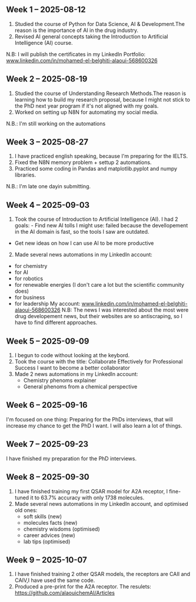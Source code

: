 ## Week 1 – 2025-08-12
1. Studied the course of Python for Data Science, AI & Development.The reason is the importance of AI in the drug industry.  
2. Revised AI general concepts taking the Introduction to Artificial Intelligence (AI) course.

N.B: I will publish the certificates in my LinkedIn Portfolio: www.linkedin.com/in/mohamed-el-belghiti-alaoui-568600326

## Week 2 – 2025-08-19
1. Studied the course of Understanding Research Methods.The reason is learning how to build my research proposal, because I might not stick to the PhD next year program if it's not aligned with my goals.
2. Worked on setting up N8N for automating my social media.

N.B.: I'm still working on the automations
## Week 3 – 2025-08-27
1. I have practiced english speaking, because I'm preparing for the IELTS.
2. Fixed the N8N memory problem + settup 2 automations.
3. Practiced some coding in Pandas and matplotlib.pyplot and numpy libraries.

N.B.: I'm late one dayin submitting.
## Week 4 – 2025-09-03
1. Took the course of Introduction to Artificial Intelligence (AI). I had 2 goals: - Find new AI tolls I might use: failed because the devellopement in the AI domain is fast, so the tools I saw are outdated. 
- Get new ideas on how I can use AI to be more productive
2. Made several news automations in my LinkedIn account:
  - for chemistry
  - for AI
  - for robotics
  - for renewable energies (I don't care a lot but the scientific community does)
  - for business
  - for leadership
My account: www.linkedin.com/in/mohamed-el-belghiti-alaoui-568600326
N.B: The news I was interested about the most were drug developement news, but their websites are so antiscraping, so I have to find different approaches.
## Week 5 – 2025-09-09
1. I begun to code without looking at the keybord.
2. Took the course with the title: Collaborate Effectively for Professional Success
I want to become a better collaborator
3. Made 2 news automations in my LinkedIn account:
   - Chemistry phenoms explainer
   - General phenoms from a chemical perspective
## Week 6 – 2025-09-16
I'm focused on one thing: Preparing for the PhDs interviews, that will increase my chance to get the PhD I want. I will also learn a lot of things.
## Week 7 – 2025-09-23
I have finished my preparation for the PhD interviews.
## Week 8 – 2025-09-30
1. I have finished training my first QSAR model for A2A receptor, I fine-tuned it to 63.7% accuracy with only 1738 molecules.
2. Made several news automations in my LinkedIn account, and optimised old ones:
   - soft skills (new)
   - molecules facts (new)
   - chemistry wisdoms (optimised)
   - career advices (new)
   - lab tips (optimised)
## Week 9 – 2025-10-07
1. I have finished training 2 other QSAR models, the receptors are CAII and CAIV,I have used the same code.
2. Produced a pre-print for the A2A receptor. The resulets: https://github.com/alaouichemAI/Articles
